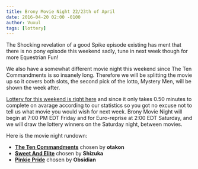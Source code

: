 ```yaml
---
title: Brony Movie Night 22/23th of April
date: 2016-04-20 02:00 -0100
author: Vuxul
tags: [lottery]
---
```


The Shocking revelation of a good Spike episode existing has ment that there is no pony episode this weekend sadly, tune in next week though for more Equestrian Fun!

We also have a somewhat different movie night this weekend since The Ten Commandments is so insanely long. Therefore we will be splitting the movie up so it covers both slots, the second pick of the lotto, Mystery Men, will be shown the week after.

[Lottery for this weekend is right here][lotto] and since it only takes 0.50 minutes to complete on avarage according to our statistics so you got no excuse not to tell us what movie you would wish for next week. Brony Movie Night will begin at 7:00 PM EDT Friday and for Euro-reprise at 2:00 EDT Saturday, and we will draw the lottery winners on the Saturday night, between movies.


Here is the movie night rundown:

 - **[The Ten Commandments][m1]** chosen by **otakon**
 - **[Sweet And Elite][p1]** chosen by **Shizuka**
 - **[Pinkie Pride][p2]** chosen by **Obsidian**

[m1]: http://www.imdb.com/title/tt0049833/
[p1]: http://mlp.wikia.com/wiki/Sweet_And_Elite
[p2]: http://mlp.wikia.com/wiki/Pinkie_Pride
[lotto]: https://bronystate.typeform.com/to/IdpuUX
